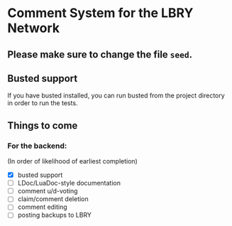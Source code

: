 # Comment System for the LBRY Network

## Please make sure to change the file `seed`.

## Busted support

If you have busted installed, you can run busted from the project directory in order to run the tests.

## Things to come

### For the backend:

(In order of likelihood of earliest completion)

- [x] busted support
- [ ] LDoc/LuaDoc-style documentation
- [ ] comment u/d-voting
- [ ] claim/comment deletion
- [ ] comment editing
- [ ] posting backups to LBRY
